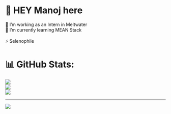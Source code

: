 # 💫 HEY Manoj here
🔭 I’m working as an Intern in Meltwater<br>🌱 I’m currently learning MEAN Stack<br><br>⚡ Selenophile

# 📊 GitHub Stats:
![](https://github-readme-stats.vercel.app/api?username=manoj-r-mw&theme=slateorange&hide_border=true&include_all_commits=false&count_private=false)<br/>
![](https://github-readme-streak-stats.herokuapp.com/?user=manoj-r-mw&theme=slateorange&hide_border=true)<br/>
![](https://github-readme-stats.vercel.app/api/top-langs/?username=manoj-r-mw&theme=slateorange&hide_border=true&include_all_commits=false&count_private=false&layout=compact)

---
[![](https://visitcount.itsvg.in/api?id=manoj-r-mw&icon=0&color=0)](https://visitcount.itsvg.in)

<!-- Proudly created with GPRM ( https://gprm.itsvg.in ) -->
